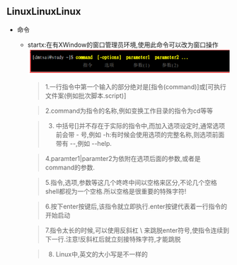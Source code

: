 ## LinuxLinuxLinux
+ 命令
  - startx:在有XWindow的窗口管理员环境,使用此命令可以改为窗口操作
  ![](/images/Linux指令.png)
    > 1.一行指令中第一个输入的部分绝对是[指令(command)]或[可执行文件案(例如批次脚本.script)]

    > 2.command为指令的名称,例如变换工作目录的指令为cd等等

    > 3. 中括号[]并不存在于实际的指令中,而加入选项设定时,通常选项前会带 - 号,例如 -h:有时候会使用选项的完整名称,则选项前面带有 --,例如 --help.

    > 4.paramter1|paramter2为依附在选项后面的参数,或者是command的参数.

    > 5.指令,选项,参数等这几个咚咚中间以空格来区分,不论几个空格shell都视为一个空格.所以空格是很重要的特殊字符!

    > 6.按下enter按键后,该指令就立即执行.enter按键代表着一行指令的开始启动

    > 7.指令太长的时候,可以使用反斜杠 \ 来跳脱enter符号,使指令连续到下一行.注意!反斜杠后就立刻接特殊字符,才能跳脱

    > 8. Linux中,英文的大小写是不一样的
